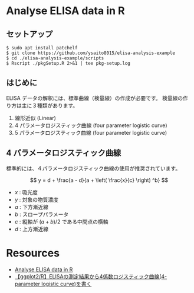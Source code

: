 # Analyse ELISA data in R

## セットアップ

```shell
$ sudo apt install patchelf
$ git clone https://github.com/ysaito8015/elisa-analysis-example
$ cd ./elisa-analysis-example/scripts
$ Rscript ./pkgSetup.R 2>&1 | tee pkg-setup.log
```

## はじめに
ELISA データの解釈には、標準曲線（検量線）の作成が必要です。
検量線の作り方は主に３種類があります。

1. 線形近似 (Linear)
1. 4 パラメータロジスティック曲線 (four parameter logistic curve)
1. 5 パラメータロジスティック曲線 (four parameter logistic curve)


## 4 パラメータロジスティック曲線
標準的には、４パラメータロジスティック曲線の使用が推奨されています。

$$
y = d + \frac{a - d}{a + \left( \frac{x}{c} \right) ^b}
$$

- $x$ : 吸光度
- $y$ : 対象の物質濃度
- $a$ : 下方漸近線
- $b$ : スロープパラメータ
- $c$ : 縦軸が $(a+b)/2$ である中間点の横軸
- $d$ : 上方漸近線



# Resources
- [Analyse ELISA data in R](https://janalin.github.io/analyse-ELISA)
- [【ggplot2/R】ELISAの測定結果から4係数ロジスティック曲線(4-parameter logistic curve)を書く](https://qiita.com/insilicomab/items/ac628df4cb97f2992114)
